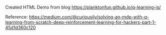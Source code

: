 Created HTML Demo from blog
https://planktonfun.github.io/q-learning-js/

Reference:
https://medium.com/@curiousily/solving-an-mdp-with-q-learning-from-scratch-deep-reinforcement-learning-for-hackers-part-1-45d1d360c120


